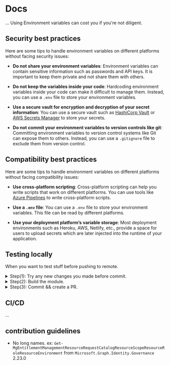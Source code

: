 # Docs

... Using Environment variables can cost you if you're not diligent.

## **Security best practices**

Here are some tips to handle environment variables on different platforms
without facing security issues:

- **Do not share your environment variables**: Environment variables can contain
  sensitive information such as passwords and API keys. It is important to keep
  them private and not share them with others.

- **Do not keep the variables inside your code**: Hardcoding environment
  variables inside your code can make it difficult to manage them. Instead, you
  can use a `.env` file to store your environment variables.

- **Use a secure vault for encryption and decryption of your secret
  information**: You can use a secure vault such as
  [HashiCorp Vault](https://www.vaultproject.io/) or
  [AWS Secrets Manager](https://aws.amazon.com/secrets-manager/) to store your
  secrets.

- **Do not commit your environment variables to version controls like git**:
  Committing environment variables to version control systems like Git can
  expose them to others. Instead, you can use a `.gitignore` file to exclude
  them from version control.

## **Compatibility best practices**

Here are some tips to handle environment variables on different platforms
without facing compatibility issues:

- **Use cross-platform scripting**: Cross-platform scripting can help you write
  scripts that work on different platforms. You can use tools like
  [Azure Pipelines](https://learn.microsoft.com/en-us/azure/devops/pipelines/scripts/cross-platform-scripting?view=azure-devops)
  to write cross-platform scripts.

- **Use a `.env` file**: You can use a `.env` file to store your environment
  variables. This file can be read by different platforms.

- **Use your deployment platform’s variable storage**: Most deployment
  environments such as Heroku, AWS, Netlify, etc., provide a space for users to
  upload secrets which are later injected into the runtime of your application.

## **Testing locally**

When you want to test stuff before pushing to remote.

<details>
  <summary>Step(1): Try any new changes you made before commit.</summary>

⤷ **& preBuild.ps1**

- Create `preBuild.ps1` and paste the following script

```PowerShell
Write-Host "[+] Test Module Import ..." -f Green
[IO.Path]::Combine((Split-Path $MyInvocation.MyCommand.Path),"cliHelper.env.psm1") | Import-Module
Write-Host "    Done." -f DarkGreen
# Do other stuff with the module ...
```

- Run the script

```PowerShell
./preBuild.ps1
```

If everything works fine, then you can build the module.

</details>

<details>
  <summary>Step(2): Build the
module.</summary>

⤷ **Run the build script and tests.**

set the following as your `build.ps1` script

```PowerShell
[cmdletbinding(DefaultParameterSetName = 'task')]
param(
  [parameter(Position = 0, ParameterSetName = 'task')]
  [ValidateScript({
      $task_seq = [string[]]$_; $IsValid = $true
      $Tasks = @('Init', 'Clean', 'Compile', 'Import', 'Test', 'Deploy')
      foreach ($name in $task_seq) {
        $IsValid = $IsValid -and ($name -in $Tasks)
      }
      if ($IsValid) {
        return $true
      } else {
        throw [System.ArgumentException]::new('Task', "ValidSet: $($Tasks -join ', ').")
      }
    }
  )][ValidateNotNullOrEmpty()]
  [string[]]$Task = @('Init', 'Clean', 'Compile', 'Import'),

  [parameter(ParameterSetName = 'help')]
  [Alias('-Help')]
  [switch]$Help
)

Import-Module cliHelper.env
Build-Module -Task $Task
```

then run

```PowerShell
build.ps1 -Task test
```

If tests (Intergration, Freature and module tests) pass, then create your pull
request.

Deploying:

```PowerShell
./build.ps1 -Task Deploy
```

</details>

<details>
  <summary>Step(3): Commit && create a PR.</summary>

⤷ **You already know how to do this step.**

Remember to follow the contribution guidelines.

</details>

## **CI/CD**

...

## contribution guidelines

- No long names. ex:
  `Get-MgEntitlementManagementResourceRequestCatalogResourceScopeResourceRoleResourceEnvironment`
  from `Microsoft.Graph.Identity.Governance` 2.23.0
